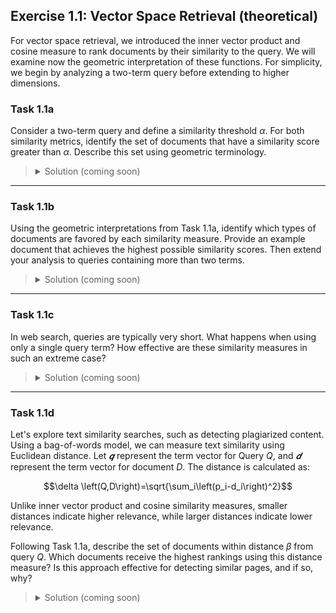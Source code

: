 ## Exercise 1.1: Vector Space Retrieval (theoretical)

For vector space retrieval, we introduced the inner vector product and cosine measure to rank documents by their similarity to the query. We will examine now the geometric interpretation of these functions. For simplicity, we begin by analyzing a two-term query before extending to higher dimensions.


### Task 1.1a
Consider a two-term query and define a similarity threshold $α$. For both similarity metrics, identify the set of documents that have a similarity score greater than $α$. Describe this set using geometric terminology.


> <details>
> <summary>Solution (coming soon)</summary>
> <br>
> Provided after deadline of exercise
> </details>

---

### Task 1.1b
Using the geometric interpretations from Task 1.1a, identify which types of documents are favored by each similarity measure. Provide an example document that achieves the highest possible similarity scores. Then extend your analysis to queries containing more than two terms.

> <details>
> <summary>Solution (coming soon)</summary>
> <br>
> Provided after deadline of exercise
> </details>

---

### Task 1.1c
In web search, queries are typically very short. What happens when using only a single query term? How effective are these similarity measures in such an extreme case?

> <details>
> <summary>Solution (coming soon)</summary>
> <br>
> Provided after deadline of exercise
> </details>

---

### Task 1.1d
Let's explore text similarity searches, such as detecting plagiarized content. Using a bag-of-words model, we can measure text similarity using Euclidean distance. Let $𝒒$ represent the term vector for Query $Q$, and $𝒅$ represent the term vector for document $D$. The distance is calculated as:

$$\delta \left(Q,D\right)=\sqrt{\sum_i\left(p_i-d_i\right)^2}$$

Unlike inner vector product and cosine similarity measures, smaller distances indicate higher relevance, while larger distances indicate lower relevance.

Following Task 1.1a, describe the set of documents within distance $\beta$ from query $Q$. Which documents receive the highest rankings using this distance measure? Is this approach effective for detecting similar pages, and if so, why?

> <details>
> <summary>Solution (coming soon)</summary>
> <br>
> Provided after deadline of exercise
> </details>
